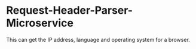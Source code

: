 # Request-Header-Parser-Microservice
This can get the IP address, language and operating system for a browser.
